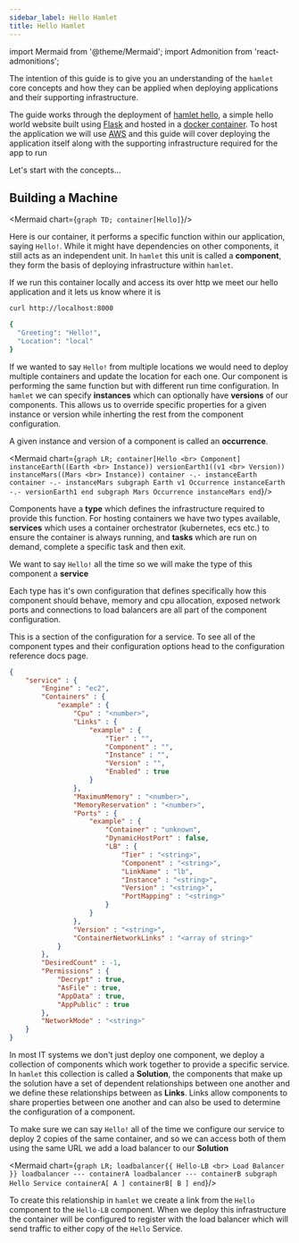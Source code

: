 ```yaml
---
sidebar_label: Hello Hamlet
title: Hello Hamlet
---
```

import Mermaid from '@theme/Mermaid';
import Admonition from 'react-admonitions';

The intention of this guide is to give you an understanding of the `hamlet` core concepts and how they can be applied when deploying applications and their supporting infrastructure.

The guide works through the deployment of [hamlet hello](https://github.com/codeontap/docker-hello), a simple hello world website built using [Flask](https://www.palletsprojects.com/p/flask/) and hosted in a [docker container](https://hub.docker.com/r/codeontap/hello). To host the application we will use [AWS](https://aws.amazon.com/) and this guide will cover deploying the application itself along with the supporting infrastructure required for the app to run

Let's start with the concepts...

## Building a Machine

<Mermaid chart={`
    graph TD;
    container[Hello]
`}/>

Here is our container, it performs a specific function within our application, saying `Hello!`. While it might have dependencies on other components, it still acts as an independent unit. In `hamlet` this unit is called a **component**, they form the basis of deploying infrastructure within `hamlet`.

If we run this container locally and access its over http we meet our hello application and it lets us know where it is

```bash
curl http://localhost:8000

{
  "Greeting": "Hello!",
  "Location": "local"
}
```

If we wanted to say `Hello!` from multiple locations we would need to deploy multiple containers and update the location for each one. Our component is performing the same function but with different run time configuration. In `hamlet` we can specify **instances** which can optionally have **versions** of our components. This allows us to override specific properties for a given instance or version while inherting the rest from the component configuration.

A given instance and version of a component is called an **occurrence**.

<Mermaid chart={`
    graph LR;
    container[Hello <br> Component]
    instanceEarth((Earth <br> Instance))
    versionEarth1((v1 <br> Version))
    instanceMars((Mars <br> Instance))
    container -.- instanceEarth
    container -.- instanceMars
    subgraph Earth v1 Occurrence
    instanceEarth -.- versionEarth1
    end
    subgraph Mars Occurrence
    instanceMars
    end
`}/>

Components have a **type** which defines the infrastructure required to provide this function. For hosting containers we have two types available, **services** which uses a container orchestrator (kubernetes, ecs etc.) to ensure the container is always running, and **tasks** which are run on demand, complete a specific task and then exit.

We want to say `Hello!` all the time so we will make the type of this component a **service**

Each type has it's own configuration that defines specifically how this component should behave, memory and cpu allocation, exposed network ports and connections to load balancers are all part of the component configuration.

<Admonition type="note" title="Remember">
    This is a section of the configuration for a service. To see all of the component types and their configuration options head to the configuration reference docs page.
</Admonition>
    

```json
{
    "service" : {
        "Engine" : "ec2",
        "Containers" : {
            "example" : {
                "Cpu" : "<number>",
                "Links" : {
                    "example" : {
                        "Tier" : "",
                        "Component" : "",
                        "Instance" : "",
                        "Version" : "",
                        "Enabled" : true
                    }
                },
                "MaximumMemory" : "<number>",
                "MemoryReservation" : "<number>",
                "Ports" : {
                    "example" : {
                        "Container" : "unknown",
                        "DynamicHostPort" : false,
                        "LB" : {
                            "Tier" : "<string>",
                            "Component" : "<string>",
                            "LinkName" : "lb",
                            "Instance" : "<string>",
                            "Version" : "<string>",
                            "PortMapping" : "<string>"
                        }
                    }
                },
                "Version" : "<string>",
                "ContainerNetworkLinks" : "<array of string>"
            }
        },
        "DesiredCount" : -1,
        "Permissions" : {
            "Decrypt" : true,
            "AsFile" : true,
            "AppData" : true,
            "AppPublic" : true
        },
        "NetworkMode" : "<string>"
    }
}
```

In most IT systems we don't just deploy one component, we deploy a collection of components which work together to provide a specific service. In `hamlet` this collection is called a **Solution**, the components that make up the solution have a set of dependent relationships between one another and we define these relationships between as **Links**. Links allow components to share properties between one another and can also be used to determine the configuration of a component.

To make sure we can say `Hello!` all of the time we configure our service to deploy 2 copies of the same container, and so we can access both of them using the same URL we add a load balancer to our **Solution**

<Mermaid chart={`
    graph LR;
    loadbalancer{{ Hello-LB <br> Load Balancer }}
    loadbalancer --- containerA
    loadbalancer --- containerB
    subgraph Hello Service
    containerA[ A ]
    containerB[ B ]
    end
`}/>



To create this relationship in `hamlet` we create a link from the `Hello` component to the `Hello-LB` component. When we deploy this infrastructure the container will be configured to register with the load balancer which will send traffic to either copy of the `Hello` Service.
